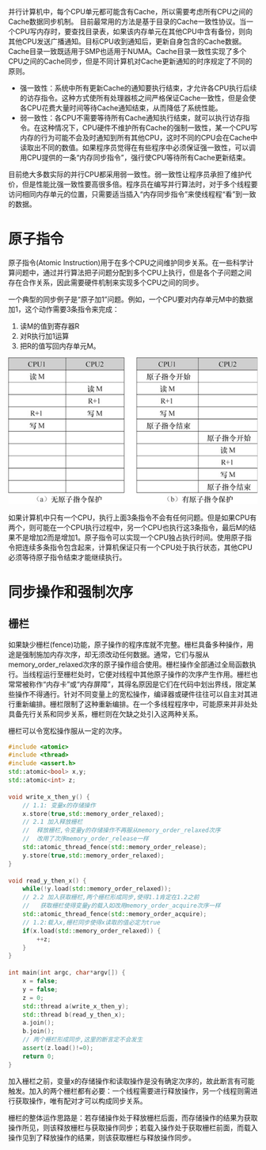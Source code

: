 并行计算机中，每个CPU单元都可能含有Cache，所以需要考虑所有CPU之间的Cache数据同步机制。
目前最常用的方法是基于目录的Cache一致性协议。当一个CPU写内存时，要查找目录表，如果该内存单元在其他CPU中含有备份，则向其他CPU发送广播通知。目标CPU收到通知后，更新自身包含的Cache数据。Cache目录一致既适用于SMP也适用于NUMA。Cache目录一致性实现了多个CPU之间的Cache同步，但是不同计算机对Cache更新通知的时序规定了不同的原则。

- 强一致性：系统中所有更新Cache的通知要执行结束，才允许各CPU执行后续的访存指令。这种方式使所有处理器核之间严格保证Cache一致性，但是会使各CPU花费大量时间等待Cache通知结束，从而降低了系统性能。
- 弱一致性：各CPU不需要等待所有Cache通知执行结束，就可以执行访存指令。在这种情况下，CPU硬件不维护所有Cache的强制一致性，某一个CPU写内存的行为可能不会及时通知到所有其他CPU，这时不同的CPU会在Cache中读取出不同的数值。如果程序员觉得在有些程序中必须保证强一致性，可以调用CPU提供的一条“内存同步指令”，强行使CPU等待所有Cache更新结束。

目前绝大多数实际的并行CPU都采用弱一致性。弱一致性让程序员承担了维护代价，但是性能比强一致性要高很多倍。程序员在编写并行算法时，对于多个线程要访问相同内存单元的位置，只需要适当插入“内存同步指令”来使线程程“看”到一致的数据。

# 原子指令

原子指令(Atomic Instruction)用于在多个CPU之间维护同步关系。在一些科学计算问题中，通过并行算法把子问题分配到多个CPU上执行，但是各个子问题之间存在合作关系，因此需要硬件机制来实现多个CPU之间的同步。

一个典型的同步例子是“原子加1”问题。例如，一个CPU要对内存单元M中的数据加1，这个动作需要3条指令来完成：

1. 读M的值到寄存器R
2. 对R执行加1运算
3. 把R的值写回内存单元M。

<center>
    <img src="./img/Atomic_CPU_Sync.png">
</center>

如果计算机中只有一个CPU，执行上面3条指令不会有任何问题。但是如果CPU有两个，则可能在一个CPU执行过程中，另一个CPU也执行这3条指令，最后M的结果不是增加2而是增加1。原子指令可以实现一个CPU独占执行时间。使用原子指令把连续多条指令包含起来，计算机保证只有一个CPU处于执行状态，其他CPU必须等待原子指令结束才能继续执行。

# 同步操作和强制次序

## 栅栏
如果缺少栅栏(fence)功能，原子操作的程序库就不完整。栅栏具备多种操作，用途是强制施加内存次序，却无须改动任何数据。通常，它们与服从memory_order_relaxed次序的原子操作组合使用。栅栏操作全部通过全局函数执行。当线程运行至栅栏处时，它便对线程中其他原子操作的次序产生作用。栅栏也常常被称作“内存卡”或“内存屏障”，其得名原因是它们在代码中划出界线，限定某些操作不得通行。针对不同变量上的宽松操作，编译器或硬件往往可以自主对其进行重新编排。栅栏限制了这种重新编排。在一个多线程程序中，可能原来并非处处具备先行关系和同步关系，栅栏则在欠缺之处引入这两种关系。

栅栏可以令宽松操作服从一定的次序。
```C++
#include <atomic>
#include <thread>
#include <assert.h>
std::atomic<bool> x,y;
std::atomic<int> z;

void write_x_then_y() {
    // 1.1: 变量x的存储操作
    x.store(true,std::memory_order_relaxed);
    // 2.1 加入释放栅栏
    //  释放栅栏,令变量y的存储操作不再服从memory_order_relaxed次序
    //  改用了次序memory_order_release一样
    std::atomic_thread_fence(std::memory_order_release);
    y.store(true,std::memory_order_relaxed);
}

void read_y_then_x() {
    while(!y.load(std::memory_order_relaxed));
    // 2.2 加入获取栅栏,两个栅栏形成同步,使得1.1肯定在1.2之前
    //   获取栅栏使得变量y的载入如改用memory_order_acquire次序一样
    std::atomic_thread_fence(std::memory_order_acquire);
    // 1.2:载入x,栅栏同步使得x读取的值必定为true
    if(x.load(std::memory_order_relaxed)) {
        ++z;
    }
}

int main(int argc, char*argv[]) {
    x = false;
    y = false;
    z = 0;
    std::thread a(write_x_then_y);
    std::thread b(read_y_then_x);
    a.join();
    b.join();
    // 两个栅栏形成同步,这里的断言定不会发生
    assert(z.load()!=0);
    return 0;
}
```

加入栅栏之前，变量x的存储操作和读取操作是没有确定次序的，故此断言有可能触发。加入的两个栅栏都有必要：一个线程需要进行释放操作，另一个线程则需进行获取操作，唯有配对才可以构成同步关系。

栅栏的整体运作思路是：若存储操作处于释放栅栏后面，而存储操作的结果为获取操作所见，则该释放栅栏与获取操作同步；若载入操作处于获取栅栏前面，而载入操作见到了释放操作的结果，则该获取栅栏与释放操作同步。


